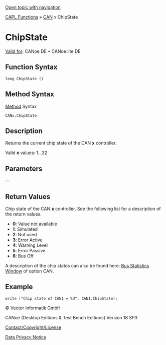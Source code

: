 [Open topic with navigation](../../../../../CANoeDEFamily.htm#Topics/CAPLFunctions/CAN/Functions/CAPLfunctionChipState.md)

[CAPL Functions](../../CAPLfunctions.md) » [CAN](../CAPLfunctionsCANOverview.md) » ChipState

# ChipState

[Valid for](../../../Shared/FeatureAvailability.md): CANoe DE • CANoe:lite DE

## Function Syntax

```
long ChipState ()
```

## Method Syntax

[Method](../../../Shared/CAPL/General/ClassesAndObjects.md) Syntax

```
CANx.ChipState
```

## Description

Returns the current chip state of the CAN **x** controller.

Valid **x** values: 1…32

## Parameters

—

## Return Values

Chip state of the CAN **x** controller. See the following list for a description of the return values.

- **0**: Value not available
- **1**: Simulated
- **2**: Not used
- **3**: Error Active
- **4**: Warning Level
- **5**: Error Passive
- **6**: Bus Off

A description of the chip states can also be found here: [Bus Statistics Window](../../../CANoeCANalyzer/Windows/BusStatistic/BusStatisticWindowCAN.md) of option CAN.

## Example

```
write ("Chip state of CAN1 = %d", CAN1.ChipState);
```

© Vector Informatik GmbH

CANoe (Desktop Editions & Test Bench Editions) Version 18 SP3

[Contact/Copyright/License](../../../Shared/ContactCopyrightLicense.md)

[Data Privacy Notice](https://www.vector.com/int/en/company/get-info/privacy-policy/)